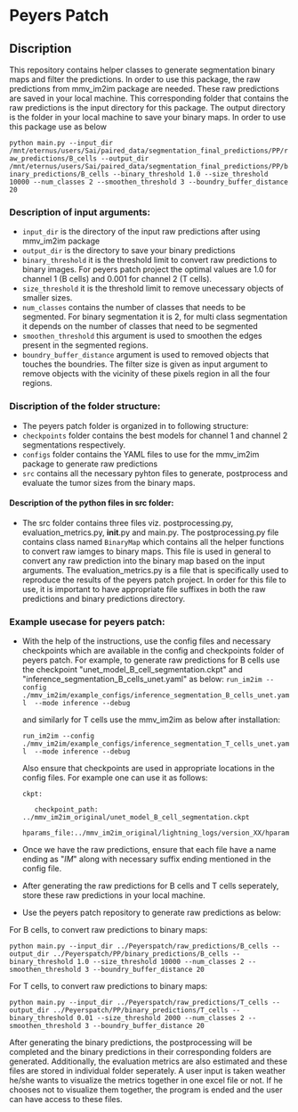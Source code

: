 # Peyers Patch
## Discription
This repository contains helper classes to generate segmentation binary maps and filter the predictions. In order to use this package, the raw predictions from mmv_im2im package are needed. These raw predictions are saved in your local machine. This corresponding folder that contains the raw predictions is the input directory for this package. The output directory is the folder in your local machine to save your binary maps. In order to use this package use as below

`python main.py --input_dir /mnt/eternus/users/Sai/paired_data/segmentation_final_predictions/PP/raw_predictions/B_cells --output_dir /mnt/eternus/users/Sai/paired_data/segmentation_final_predictions/PP/binary_predictions/B_cells --binary_threshold 1.0 --size_threshold 10000 --num_classes 2 --smoothen_threshold 3 --boundry_buffer_distance 20`

### Description of input arguments:

- `input_dir` is the directory of the input raw predictions after using mmv_im2im package
- `output_dir` is the directory to save your binary predictions
- `binary_threshold` it is the threshold limit to convert raw predictions to binary images. For peyers patch project the optimal values are 1.0 for channel 1 (B cells) and 0.001 for channel 2 (T cells).
- `size_threshold` it is the threshold limit to remove unecessary objects of smaller sizes.
- `num_classes` contains the number of classes that needs to be segmented. For binary segmentation it is 2, for multi class segmentation it depends on the number of classes that need to be segmented
- `smoothen_threshold` this argument is used to smoothen the edges present in the segmented regions.
- `boundry_buffer_distance` argument is used to removed objects that touches the boundries. The filter size is given as input argument to remove objects with the vicinity of these pixels region in all the four regions.

### Discription of the folder structure:
- The peyers patch folder is organized in to following structure:
- `checkpoints` folder contains the best models for channel 1 and channel 2 segmentations respectively.
- `configs` folder contains the YAML files to use for the mmv_im2im package to generate raw predictions
- `src` contains all the necessary pyhton files to generate, postprocess and evaluate the tumor sizes from the binary maps. 
#### Description of the python files in src folder:
- The src folder contains three files viz. postprocessing.py, evaluation_metrics.py, __init__.py and main.py. The postprocessing.py file contains class named `BinaryMap` which contains all the helper functions to convert raw iamges to binary maps. This file is used in general to convert any raw prediction into the binary map based on the input arguments. The evaluation_metrics.py is a file that is specifically used to reproduce the results of the peyers patch project. In order for this file to use, it is important to have appropriate file suffixes in both the raw predictions and binary predictions directory.

### Example usecase for peyers patch:

- With the help of the instructions, use the config files and necessary checkpoints which are available in the config and checkpoints folder of peyers patch. 
  For example, to generate raw predictions for B cells use the checkpoint "unet_model_B_cell_segmentation.ckpt" and "inference_segmentation_B_cells_unet.yaml" as
  below:
  `run_im2im --config ./mmv_im2im/example_configs/inference_segmentation_B_cells_unet.yaml  --mode inference --debug`
  
  and similarly for T cells use the mmv_im2im as below after installation:
  
  `run_im2im --config ./mmv_im2im/example_configs/inference_segmentation_T_cells_unet.yaml  --mode inference --debug`
  
  Also ensure that checkpoints are used in appropriate locations in the config files. For example one can use it as follows:
  
  `ckpt:`
  
         checkpoint_path: ../mmv_im2im_original/unet_model_B_cell_segmentation.ckpt
         hparams_file:../mmv_im2im_original/lightning_logs/version_XX/hparams.yaml`
 - Once we have the raw predictions, ensure that each file have a name ending as "_IM_" along with necessary suffix ending mentioned in the config file.
 - After generating the raw predictions for B cells and T cells seperately, store these raw predictions in your local machine.
 - Use the peyers patch repository to generate raw predictions as below:

  For B cells, to convert raw predictions to binary maps:
  
  `python main.py --input_dir ../Peyerspatch/raw_predictions/B_cells --output_dir ../Peyerspatch/PP/binary_predictions/B_cells --binary_threshold 1.0 --size_threshold 10000 --num_classes 2 --smoothen_threshold 3 --boundry_buffer_distance 20`
  
  For T cells, to convert raw predictions to binary maps:
  
  `python main.py --input_dir ../Peyerspatch/raw_predictions/T_cells --output_dir ../Peyerspatch/PP/binary_predictions/T_cells --binary_threshold 0.01 --size_threshold 2000 --num_classes 2 --smoothen_threshold 3 --boundry_buffer_distance 20`
  
  After generating the binary predictions, the postprocessing will be completed and the binary predictions in their corresponding folders are generated. Additionally, the evaluation metrics are also estimated and these files are stored in individual folder seperately. A user input is taken weather he/she wants to visualize the metrics together in one excel file or not. If he chooses not to visualize them together, the program is ended and the user can have access to these files.
